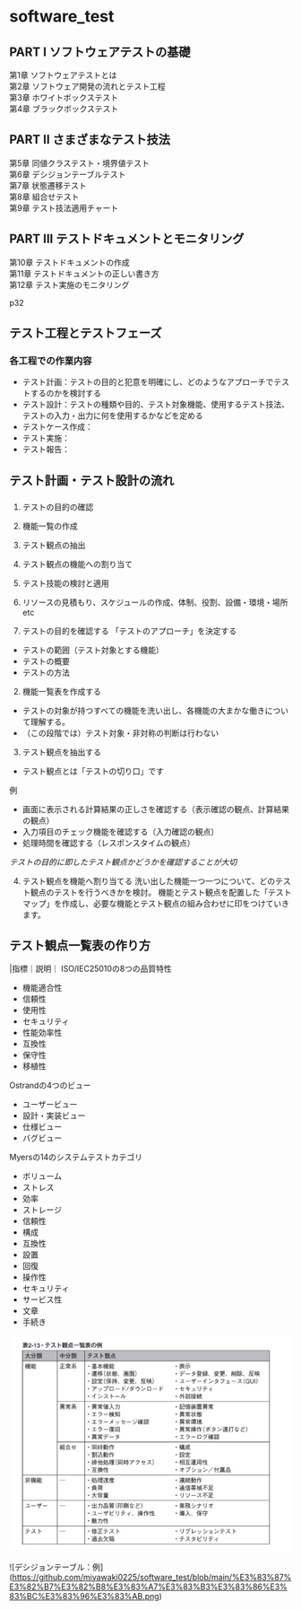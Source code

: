 # software_test

## PART I ソフトウェアテストの基礎  
第1章 ソフトウェアテストとは  
第2章 ソフトウェア開発の流れとテスト工程  
第3章 ホワイトボックステスト  
第4章 ブラックボックステスト  

## PART II さまざまなテスト技法  
第5章 同値クラステスト・境界値テスト  
第6章 デシジョンテーブルテスト  
第7章 状態遷移テスト  
第8章 組合せテスト  
第9章 テスト技法適用チャート  

## PART III テストドキュメントとモニタリング  
第10章 テストドキュメントの作成  
第11章 テストドキュメントの正しい書き方  
第12章 テスト実施のモニタリング  



p32  
## テスト工程とテストフェーズ
### 各工程での作業内容

- テスト計画：テストの目的と犯意を明確にし、どのようなアプローチでテストするのかを検討する
- テスト設計：テストの種類や目的、テスト対象機能、使用するテスト技法、テストの入力・出力に何を使用するかなどを定める
- テストケース作成：
- テスト実施：
- テスト報告：

## テスト計画・テスト設計の流れ
### 
1. テストの目的の確認
2. 機能一覧の作成
3. テスト観点の抽出
4. テスト観点の機能への割り当て
5. テスト技能の検討と適用
6. リソースの見積もり、スケジュールの作成、体制、役割、設備・環境・場所etc

1. テストの目的を確認する
「テストのアプローチ」を決定する  
- テストの範囲（テスト対象とする機能）
- テストの概要
- テストの方法

2. 機能一覧表を作成する
- テストの対象が持つすべての機能を洗い出し、各機能の大まかな働きについて理解する。
- （この段階では）テスト対象・非対称の判断は行わない

3. テスト観点を抽出する
- テスト観点とは「テストの切り口」です

例
- 画面に表示される計算結果の正しさを確認する（表示確認の観点、計算結果の観点）
- 入力項目のチェック機能を確認する（入力確認の観点）
- 処理時間を確認する（レスポンスタイムの観点）

*テストの目的に即したテスト観点かどうかを確認することが大切*  

4. テスト観点を機能へ割り当てる
洗い出した機能一つ一つについて、どのテスト観点のテストを行うべきかを検討。
機能とテスト観点を配置した「テストマップ」を作成し、必要な機能とテスト観点の組み合わせに印をつけていきます。



## テスト観点一覧表の作り方

|指標｜説明｜
ISO/IEC25010の8つの品質特性
- 機能適合性
- 信頼性
- 使用性
- セキュリティ
- 性能効率性
- 互換性
- 保守性
- 移植性

Ostrandの4つのビュー
- ユーザービュー
- 設計・実装ビュー
- 仕様ビュー
- バグビュー

Myersの14のシステムテストカテゴリ
- ボリューム
- ストレス
- 効率
- ストレージ
- 信頼性
- 構成
- 互換性
- 設置
- 回復
- 操作性
- セキュリティ
- サービス性
- 文章
- 手続き


![テスト観点一覧表：例](https://github.com/miyawaki0225/software_test/blob/main/%E3%83%86%E3%82%B9%E3%83%88%E8%A6%B3%E7%82%B9%E4%B8%80%E8%A6%A7%E8%A1%A8.png)

![デシジョンテーブル：例]
(https://github.com/miyawaki0225/software_test/blob/main/%E3%83%87%E3%82%B7%E3%82%B8%E3%83%A7%E3%83%B3%E3%83%86%E3%83%BC%E3%83%96%E3%83%AB.png)


